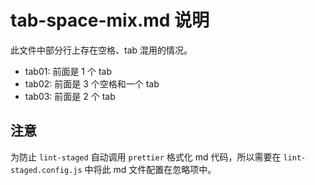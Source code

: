 # tab-space-mix.md 说明

此文件中部分行上存在空格、tab 混用的情况。

-   tab01: 前面是 1 个 tab
-   tab02: 前面是 3 个空格和一个 tab
-   tab03: 前面是 2 个 tab

## 注意

为防止 `lint-staged` 自动调用 `prettier` 格式化 md 代码，所以需要在 `lint-staged.config.js`
中将此 md 文件配置在忽略项中。
